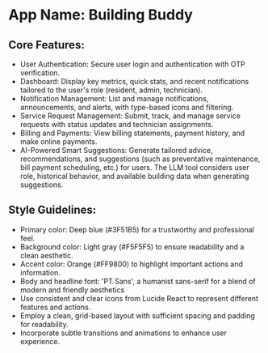 # **App Name**: Building Buddy

## Core Features:

- User Authentication: Secure user login and authentication with OTP verification.
- Dashboard: Display key metrics, quick stats, and recent notifications tailored to the user's role (resident, admin, technician).
- Notification Management: List and manage notifications, announcements, and alerts, with type-based icons and filtering.
- Service Request Management: Submit, track, and manage service requests with status updates and technician assignments.
- Billing and Payments: View billing statements, payment history, and make online payments.
- AI-Powered Smart Suggestions: Generate tailored advice, recommendations, and suggestions (such as preventative maintenance, bill payment scheduling, etc.) for users. The LLM tool considers user role, historical behavior, and available building data when generating suggestions.

## Style Guidelines:

- Primary color: Deep blue (#3F51B5) for a trustworthy and professional feel.
- Background color: Light gray (#F5F5F5) to ensure readability and a clean aesthetic.
- Accent color: Orange (#FF9800) to highlight important actions and information.
- Body and headline font: 'PT Sans', a humanist sans-serif for a blend of modern and friendly aesthetics
- Use consistent and clear icons from Lucide React to represent different features and actions.
- Employ a clean, grid-based layout with sufficient spacing and padding for readability.
- Incorporate subtle transitions and animations to enhance user experience.